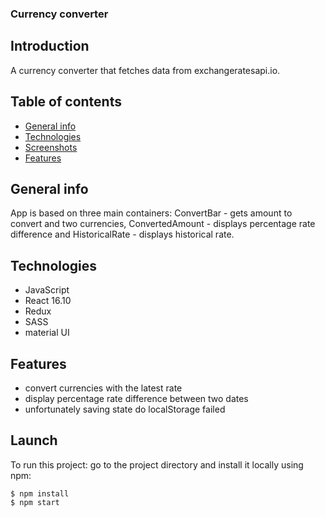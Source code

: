 ### Currency converter

## Introduction 
A currency converter that fetches data from exchangeratesapi.io.

## Table of contents
* [General info](#general-info)
* [Technologies](#technologies)
* [Screenshots](#screenshots)
* [Features](#features)

## General info
App is based on three main containers: ConvertBar - gets amount to convert and two currencies, ConvertedAmount - displays percentage rate difference and HistoricalRate - displays historical rate.

## Technologies
* JavaScript
* React 16.10
* Redux
* SASS
* material UI

## Features
* convert currencies with the latest rate
* display percentage rate difference between two dates
* unfortunately saving state do localStorage failed

## Launch
To run this project:
go to the project directory and install it locally using npm:

`$ npm install`     
`$ npm start`
